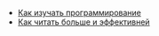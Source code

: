* [Как изучать программированиe](content/programming.md)
* [Как читать больше и эффективней](content/reading.md)